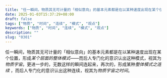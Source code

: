 ```yaml
---
title: "任一瞬间，物质其无可计量的「相似意向」的基本元素都是在以某种速度出现在某个位置，形成某种整体性的模式——而后人专门化的意识认出这种模式，视其为物质宇宙。"
date: 2025-01-03T15:37:29+08:00
draft: false
tags: ["物质", "时间", "连续", "模式", "观点"]
keywords: ["物质", "时间", "连续", "模式", "观点"]
description: ""
slug: "0301"
---
```


任一瞬间，物质其无可计量的「相似意向」的基本元素都是在以某种速度出现在某个位置，形成*某个层面的整体模式*——而后人专门化的意识认出这种模式，视其为*物质宇宙*。更进一步的，无数这样的瞬间连起来，再次的，形成某种*整体模式之连续* ，而后人专门化的意识认出这种连续，视其为*物质宇宙之时间*。
